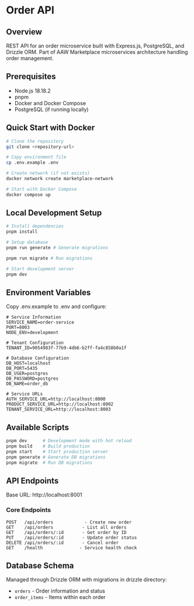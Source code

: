 # Order API

## Overview

REST API for an order microservice built with Express.js, PostgreSQL, and Drizzle ORM. Part of AAW Marketplace microservices architecture handling order management.

## Prerequisites

- Node.js 18.18.2
- pnpm
- Docker and Docker Compose
- PostgreSQL (if running locally)

## Quick Start with Docker

```bash
# Clone the repository
git clone <repository-url>

# Copy environment file
cp .env.example .env

# Create network (if not exists)
docker network create marketplace-network

# Start with Docker Compose
docker compose up
```

## Local Development Setup

```bash
# Install dependencies
pnpm install

# Setup database
pnpm run generate # Generate migrations

pnpm run migrate # Run migrations

# Start development server
pnpm dev
```

## Environment Variables

Copy .env.example to .env and configure:

```plaintext
# Service Information
SERVICE_NAME=order-service
PORT=8003
NODE_ENV=development

# Tenant Configuration
TENANT_ID=9054983f-77b9-4db6-b2ff-fa4c858b0a1f

# Database Configuration
DB_HOST=localhost
DB_PORT=5435
DB_USER=postgres
DB_PASSWORD=postgres
DB_NAME=order_db

# Service URLs
AUTH_SERVICE_URL=http://localhost:8000
PRODUCT_SERVICE_URL=http://localhost:8002
TENANT_SERVICE_URL=http://localhost:8003
```

## Available Scripts

```bash
pnpm dev      # Development mode with hot reload
pnpm build    # Build production
pnpm start    # Start production server
pnpm generate # Generate DB migrations
pnpm migrate  # Run DB migrations
```

## API Endpoints

Base URL: http://localhost:8001

### Core Endpoints

```plaintext
POST   /api/orders            - Create new order
GET    /api/orders           - List all orders
GET    /api/orders/:id       - Get order by ID
PUT    /api/orders/:id       - Update order status
DELETE /api/orders/:id       - Cancel order
GET    /health              - Service health check
```

## Database Schema

Managed through Drizzle ORM with migrations in drizzle directory:

- `orders` - Order information and status
- `order_items` - Items within each order
